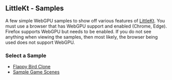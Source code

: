 ## LittleKt - Samples

A few simple WebGPU samples to show off various features of [LittleKt](https://github.com/littlektframework/littlekt). You must use a browser that has WebGPU support and enabled (Chrome, Edge). Firefox supports WebGPU but needs to be enabled. If you do not see anything when viewing the samples, then most likely, the browser being used does not support WebGPU.

### Select a Sample

-   [Flappy Bird Clone](/flappy-bird-clone.md)
-   [Sample Game Scenes](/sample-game-scenes.md)
